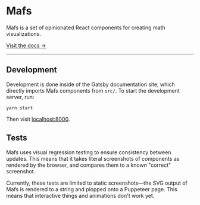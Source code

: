 # Mafs

Mafs is a set of opinionated React components for creating math visualizations.

[Visit the docs →](https://mafs.dev)

---

## Development

Development is done inside of the Gatsby documentation site, which directly
imports Mafs components from `src/`. To start the development server, run:

```
yarn start
```

Then visit [localhost:8000](http://localhost:8000).

## Tests

Mafs uses visual regression testing to ensure consistency between updates. This means that it takes literal screenshots of components as rendered by the browser, and compares them to a known "correct" screenshot.

Currently, these tests are limited to static screenshots—the SVG output of Mafs is rendered to a string and plopped onto a Puppeteer page. This means that interactive things and animations don't work yet.
